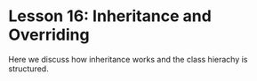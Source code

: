 # Lesson 16: Inheritance and Overriding

Here we discuss how inheritance works and the class hierachy is structured. 